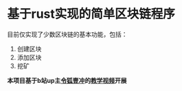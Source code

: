# 基于rust实现的简单区块链程序

目前仅实现了少数区块链的基本功能，包括：

1. 创建区块
2. 添加区块
3. 挖矿

**本项目基于b站up主[令狐壹冲](https://space.bilibili.com/485433391)的[教学视频](https://www.bilibili.com/video/BV145411t7qp?spm_id_from=333.788.videopod.episodes&vd_source=50767b15cd83989de95f6de6e35f510c)开展**
